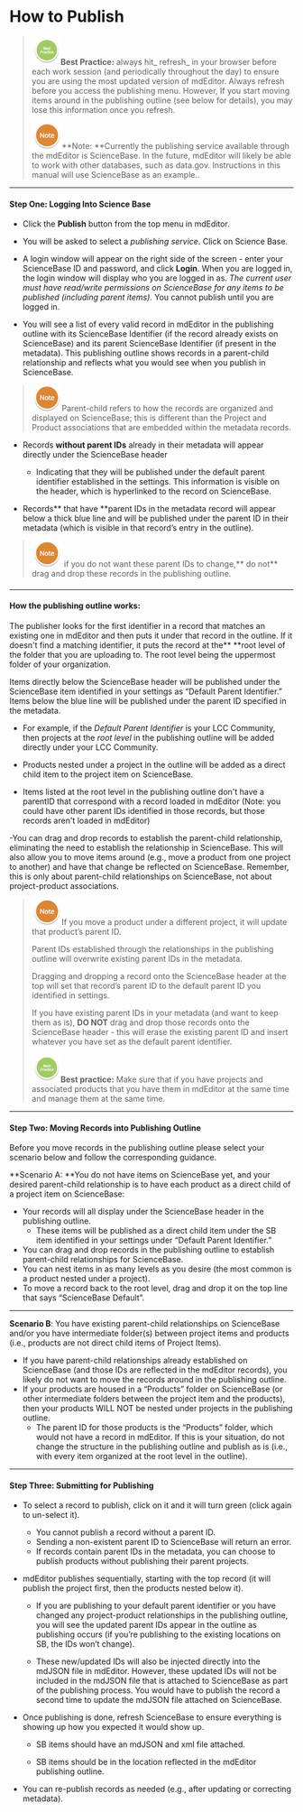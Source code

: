 # How to Publish

> ![](/assets/BestPracticeSmall.png)**Best Practice:** always hit_ refresh_ in your browser before each work session \(and periodically throughout the day\) to ensure you are using the most updated version of mdEditor. Always refresh before you access the publishing menu. However, If you start moving items around in the publishing outline \(see below for details\), you may lose this information once you refresh.
>
> ![](/assets/NoteSmall.png)**Note: **Currently the  publishing service available through the mdEditor is ScienceBase. In the future, mdEditor will likely be able to work with other databases, such as data.gov. Instructions in this manual will use ScienceBase as an example..

---

#### Step One: Logging Into Science Base

* Click the **Publish** button from the top menu in mdEditor.

* You will be asked to select a _publishing service_. Click on Science Base.

* A login window will appear on the right side of the screen - enter your ScienceBase ID and password, and click **Login**. When you are logged in, the login window will display who you are logged in as. _The current user must have read/write permissions on ScienceBase for any items to be published \(including parent items\)_. You cannot publish until you are logged in.

* You will see a list of every valid record in mdEditor in the publishing outline with its ScienceBase Identifier \(if the record already exists on ScienceBase\) and its parent ScienceBase Identifier \(if present in the metadata\). This publishing outline shows records in a parent-child relationship and reflects what you would see when you publish in ScienceBase.

> ![](/assets/NoteSmall.png)Parent-child refers to how the records are organized and displayed on ScienceBase; this is different than the Project and Product associations that are embedded within the metadata records.

* Records **without parent IDs** already in their metadata will appear directly under the ScienceBase header
  * Indicating that they will be published under the default parent identifier established in the settings. This information is visible on the header, which is hyperlinked to the record on ScienceBase. 

* Records** that have **parent IDs in the metadata record will appear below a thick blue line and will be published under the parent ID in their metadata \(which is visible in that record’s entry in the outline\).

> ![](/assets/NoteSmall.png) if you do not want these parent IDs to change,** do not** drag and drop these records in the publishing outline.

#### 

---

#### **How the publishing outline works:**

The publisher looks for the first identifier in a record that matches an existing one in mdEditor and then puts it under that record in the outline. If it doesn't find a matching identifier, it puts the record at the** **root level of the folder that you are uploading to. The root level being the uppermost folder of your organization.

Items directly below the ScienceBase header will be published under the ScienceBase item identified in your settings as “Default Parent Identifier.” Items below the blue line will be published under the parent ID specified in the metadata.

* For example, if the _Default Parent Identifier_ is your LCC Community, then projects at the _root level_ in the publishing outline will be added directly under your LCC Community.

* Products nested under a project in the outline will be added as a direct child item to the project item on ScienceBase.

* Items listed at the root level in the publishing outline don't have a parentID that correspond with a record loaded in mdEditor \(Note: you could have other parent IDs identified in those records, but those records aren't loaded in mdEditor\)

-You can drag and drop records to establish the parent-child relationship, eliminating the need to establish the relationship in ScienceBase. This will also allow you to move items around \(e.g., move a product from one project to another\) and have that change be reflected on ScienceBase. Remember, this is only about parent-child relationships on ScienceBase, not about project-product associations.

> ![](/assets/NoteSmall.png)If you move a product under a different project, it will update that product’s parent ID.
>
> Parent IDs established through the relationships in the publishing outline will overwrite existing parent IDs in the metadata.
>
> Dragging and dropping a record onto the ScienceBase header at the top will set that record’s parent ID to the default parent ID you identified in settings.
>
> If you have existing parent IDs in your metadata \(and want to keep them as is\), **DO NOT** drag and drop those records onto the ScienceBase header - this will erase the existing parent ID and insert whatever you have set as the default parent identifier.
>
> ![](/assets/BestPracticeSmall.png)**Best practice:** Make sure that if you have projects and associated products that you have them in mdEditor at the same time and manage them at the same time.

---

#### Step Two: Moving Records into Publishing Outline

Before you move records in the publishing outline please select your scenario below and follow the corresponding guidance.

**Scenario A: **You do not have items on ScienceBase yet, and your desired parent-child relationship is to have each product as a direct child of a project item on ScienceBase:

* Your records will all display under the ScienceBase header in the publishing outline. 
  * These items will be published as a direct child item under the SB item identified in your settings under “Default Parent Identifier.”
* You can drag and drop records in the publishing outline to establish parent-child relationships for ScienceBase.
* You can nest items in as many levels as you desire \(the most common is a product nested under a project\).
* To move a record back to the root level, drag and drop it on the top line that says “ScienceBase Default”.

---

**Scenario B**: You have existing parent-child relationships on ScienceBase and/or you have intermediate folder\(s\) between project items and products \(i.e., products are not direct child items of Project Items\).

* If you have parent-child relationships already established on ScienceBase \(and those IDs are reflected in the mdEditor records\), you likely do not want to move the records around in the publishing outline.
* If your products are housed in a “Products” folder on ScienceBase \(or other intermediate folders between the project item and the products\), then your products WILL NOT be nested under projects in the publishing outline. 
  * The parent ID for those products is the “Products” folder, which would not have a record in mdEditor. If this is your situation, do not change  the structure in the publishing outline and publish as is \(i.e., with every item organized at the root level in the outline\).

---

#### Step Three: Submitting for Publishing

* To select a record to publish, click on it and it will turn green \(click again to un-select it\).

  * You cannot publish a record without a parent ID.
  * Sending a non-existent parent ID to ScienceBase will return an error.
  * If records contain parent IDs in the metadata, you can choose to  publish products without publishing their parent projects.

* mdEditor publishes sequentially, starting with the top record \(it will publish the project first, then the products nested below it\).

  * If you are publishing to your default parent identifier or you have changed any project-product relationships in the publishing outline, you will see the updated parent IDs appear in the outline as publishing occurs \(if you’re publishing to the existing locations on SB, the IDs won’t change\).

  * These new/updated IDs will also be injected directly into the mdJSON file in mdEditor. However, these updated IDs will not be included in the mdJSON file that is attached to ScienceBase as part of the publishing process. You would have to publish the record a second time to update the mdJSON file attached on ScienceBase.

* Once publishing is done, refresh ScienceBase to ensure everything is showing up how you expected it would show up.

  * SB items should have an mdJSON and xml file attached.

  * SB items should be in the location reflected in the mdEditor publishing outline.

* You can re-publish records as needed \(e.g., after updating or correcting metadata\).



